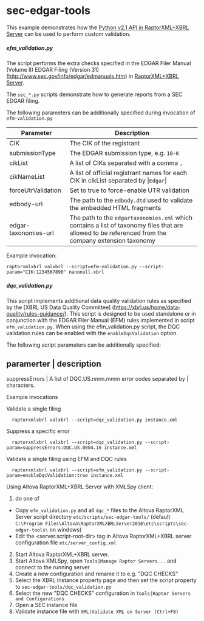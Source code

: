 # sec-edgar-tools

This example demonstrates how the [Python v2.1 API in RaptorXML+XBRL Server](http://manual.altova.com/RaptorXML/pyapiv2/html/) can be used to perform custom validation.

##### efm_validation.py
The script performs the extra checks specified in the EDGAR Filer Manual (Volume II) EDGAR Filing (Version 31) (http://www.sec.gov/info/edgar/edmanuals.htm) in [RaptorXML+XBRL Server](http://www.altova.com/raptorxml.html).

The `sec_*.py` scripts demonstrate how to generate reports from a SEC EDGAR filing.

The following parameters can be additionally specified during invocation of `efm-validation.py`

Parameter 					| Description
---                         | ---
CIK							| The CIK of the registrant
submissionType				| The EDGAR submission type, e.g. `10-K`
cikList						| A list of CIKs separated with a comma `,`
cikNameList					| A list of official registrant names for each CIK in cikList separated by &vert;`Edgar`&vert;
forceUtrValidation			| Set to true to force-enable UTR validation
edbody-url					| The path to the `edbody.dtd` used to validate the embedded HTML fragments
edgar-taxonomies-url		| The path to the `edgartaxonomies.xml` which contains a list of taxonomy files that are allowed to be referenced from the company extension taxonomy


Example invocation:

```
raptorxmlxbrl valxbrl --script=efm-validation.py --script-param="CIK:1234567890" nanonull.xbrl
```

##### dqc_validation.py

This script implements additional data quality validation rules as specified by the [XBRL US Data Quality Committee] (https://xbrl.us/home/data-quality/rules-guidance/).
This script is designed to be used standalone or in conjunction with the EDGAR Filer Manual (EFM) rules implemented in script `efm_validation.py`. When using the efm_validation.py script, the DQC validation rules can be enabled with the `enableDqcValidation` option.

The following script parameters can be additionally specified:

paramerter | description
---
suppressErrors |                  A list of DQC.US.nnnn.mmm error codes separated by | characters.

Example invocations

Validate a single filing

```
  raptorxmlxbrl valxbrl --script=dqc_validation.py instance.xml
```

Suppress a specific error
```
  raptorxmlxbrl valxbrl --script=dqc_validation.py --script-param=suppressErrors:DQC.US.0004.16 instance.xml
```
Validate a single filing using EFM and DQC rules
```
  raptorxmlxbrl valxbrl --script=efm_validation.py --script-param=enableDqcValidation:true instance.xml
```

Using Altova RaptorXML+XBRL Server with XMLSpy client:

1.   do one of
  - Copy `efm_validation.py` and all `dqc_*` files to the Altova RaptorXML Server script directory `etc/scripts/sec-edgar-tools/` (default `C:\Program Files\Altova\RaptorXMLXBRLServer2016\etc\scripts\sec-edgar-tools\` on windows)
  - Edit the <server.script-root-dir> tag in Altova RaptorXML+XBRL server configuration file `etc/server_config.xml`
2.    Start Altova RaptorXML+XBRL server.
3.    Start Altova XMLSpy, open `Tools|Manage Raptor Servers...` and connect to the running server
4.    Create a new configuration and rename it to e.g. "DQC CHECKS"
5.    Select the XBRL Instance property page and then set the script property to `sec-edgar-tools/dqc_validation.py`
6.    Select the new "DQC CHECKS" configuration in `Tools|Raptor Servers and Configurations`
7.    Open a SEC instance file
8.    Validate instance file with `XML|Validate XML on Server (Ctrl+F8)`
